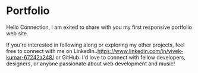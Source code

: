 # Portfolio
Hello Connection, I am exited to share with you my first responsive portfolio web site.

If you're interested in following along or exploring my other projects, feel free to connect with me on LinkedIn..https://www.linkedin.com/in/vivek-kumar-67242a248/
or GitHub. I'd love to connect with fellow developers, designers, or anyone passionate about web development and music!

